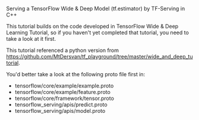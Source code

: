 Serving a TensorFlow Wide & Deep Model (tf.estimator) by TF-Serving in C++

This tutorial builds on the code developed in TensorFlow Wide & Deep Learning Tutorial, so if you haven't yet completed that tutorial, you need to take a look at it first.

This tutorial referenced a python version from https://github.com/MtDersvan/tf_playground/tree/master/wide_and_deep_tutorial.

You'd better take a look at the following proto file first in:
 - tensorflow/core/example/example.proto
 - tensorflow/core/example/feature.proto
 - tensorflow/core/framework/tensor.proto
 - tensorflow_serving/apis/predict.proto
 - tensorflow_serving/apis/model.proto